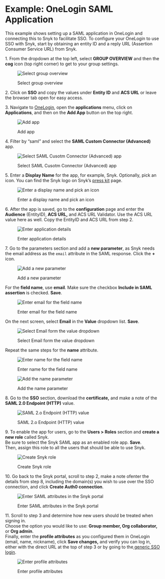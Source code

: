 # Example: OneLogin SAML Application

This example shows setting up a SAML application in OneLogin and connecting this to Snyk to facilitate SSO. To configure your OneLogin to use SSO with Snyk, start by obtaining an entity ID and a reply URL (Assertion Consumer Service URL) from Snyk.

1\. From the dropdown at the top left, select **GROUP OVERVIEW** and then the **cog** icon (top right corner) to get to your group settings.

<figure><img src="https://lh5.googleusercontent.com/nHeI8z3TliigfUaI1lTr46yVvgIYd18vjAf9kVwMgVgcV_X4S6bBJDCNjiOppGQVstJ-XtDD6ZK0ErVzMIj8yXZafaJk4Tu8JKoilGAOuddSRHsIKdpDasnviWAYK50NWFrAU9GTGMVqD_gGSe1pTOI" alt="Select group overview"><figcaption><p>Select group overview</p></figcaption></figure>

2\. Click on **SSO** and copy the values under **Entity ID** and **ACS URL** or leave the browser tab open for easy access.

3\. Navigate to [OneLogin](https://www.onelogin.com/), open the **applications** menu, click on **Applications**, and then on the **Add App** button on the top right.

<figure><img src="https://lh4.googleusercontent.com/eWStu1dJQcV618MFMWswLT-88RtDQU4XV-dR25IxjMi_lZpvmgQ97FmF3wJlbWHSVG-kNYCfI7Nis0mB050nXeQJKvsw34irMC7fB_XYYu3GivpfmN-d775-3p64qcBSY0Q5ZfsDahcu_YLHuvem5XM" alt="Add app"><figcaption><p>Add app</p></figcaption></figure>

4\. Filter by “saml” and select the **SAML Custom Connector (Advanced)** app.

<figure><img src="https://lh5.googleusercontent.com/NcVS2ScxD3_3l464zhgBhVuxC6hpJLyJy7y5c5uyoYv0cfyY5izIiMnmYQIlrerUusud7bbIpFJjQeSHnDHH7v5CbnVhzBwm8qpoO9ryfpCC8WGo4sw3OpDU1SwZWXHaPtSR1-sGX103CoaugXPEI1w" alt="Select SAML Cusotm Connector (Advanced) app"><figcaption><p>Select SAML Cusotm Connector (Advanced) app</p></figcaption></figure>

5\. Enter a **Display Name** for the app, for example, Snyk. Optionally, pick an icon. You can find the Snyk logo on Snyk’s [press kit](https://snyk.io/press-kit/) page.

<figure><img src="https://lh6.googleusercontent.com/Ar8VZnNLeqHKP0wgAZYFT4jNo87CTiiNkc4driJsI-ipg8vy13uN_z3CsFGmtnaxbJbpWciw7VH88nzLch68f-jiJOUqbPaiLHJxYZN7F6MZ374IJqzJC7Jj-_ijJefZ3zbvmPtOikZRzHpbln8EtZg" alt="Enter a display name and pick an icon"><figcaption><p>Enter a display name and pick an icon</p></figcaption></figure>

6\. After the app is saved, go to the **configuration** page and enter the **Audience** (EntityID), **ACS URL,** and ACS URL Validator. Use the ACS URL value here as well. Copy the EntityID and ACS URL from step 2.

<figure><img src="https://lh4.googleusercontent.com/S11TB8rvOOs7abB3bOugmDB041wHIfyFzX9gByH6I12oDLiyiba7ZptPkheT_1wc2hR-QPhiCJgYd4swA_x4zqf1IW-zf2MF7Y4ClvDbgyyX42u12e77_VbQqOow8DPHRVoSFYcecFaHfBj8S3_MKxw" alt="Enter application details"><figcaption><p>Enter application details</p></figcaption></figure>

7\. Go to the parameters section and add a **new parameter**, as Snyk needs the email address as the `email` attribute in the SAML response. Click the **+** icon.

<figure><img src="https://lh3.googleusercontent.com/XcsNQ0cEhNE-UTJHK2fOMBEM01KIxR3BHc8Y5M6dQnKHMQQuzJEQ6zuRARY3mXzyw6SPo9miw89pxr2bOPk3NuyMqVZAiIiMxibB0jQlH3kDRuWdkBZmKUKAd_8rdPVgB3Bs1T24HQ--3yRIEKAO_sY" alt="Add a new parameter"><figcaption><p>Add a new parameter</p></figcaption></figure>

For the **field name**, use **email**. Make sure the checkbox **Include in SAML assertion** is checked. **Save**.

<figure><img src="https://lh6.googleusercontent.com/nuR-C1_nGoY87m_fsQUiDhC5dV2nGjyaoyuz_K4uRonw3PB8gWWI3YIvsn0Yp67F2L_yhue-PlaBEYPEsDLjnkvR_hTok-BE4rA4a5xgYWW7Bgu-f44p6J5dSbTVCqZ5lTMHzo2Bpt71Wvt-DCYnpJM" alt="Enter email for the field name"><figcaption><p>Enter email for the field name</p></figcaption></figure>

On the next screen, select **Email** in the **Value** dropdown list. **Save**.

<figure><img src="https://lh5.googleusercontent.com/IgUtsnagxiK8GIFB-FomTnlNWoymq-PWpRnsKqeHJebcjiOi9pK6mAdmW7JG-DRQSuzu2-oxjy90SQVJnDLjFE0nZ9Fo0x_lNLsVwceArXqzK2QlRBrTw9xzVsx7URFHeiw4jAzIYqzq9mK0HcIfReY" alt="Select Email form the value dropdown"><figcaption><p>Select Email form the value dropdown</p></figcaption></figure>

Repeat the same steps for the **name** attribute.

<figure><img src="https://lh6.googleusercontent.com/mdS5fhCGEhI1CzJyUVhyv_Wdp3MiWJb33ImkBrcIparoO9FutqssO0668iiov12--VwevXmpVw8HT0cfMuq2P2Jg6aYX1o-d7ODqajSKLCPY-bI2LEt-lAzytx9u_tejJrJZbRE38lhr1H6lTWWXDfk" alt="Enter name for the field name"><figcaption><p>Enter name for the field name</p></figcaption></figure>

<figure><img src="https://lh6.googleusercontent.com/mqFRW8bqzSEqpNFoHBSXbLsDvTVo0cSbb-B5AjiHd6MaMF6TyKcv1VDIxLMYUbk7CDFGoTzIuNrhssluwVycCV6GLNGAcn8fGRtBE8VSGXQpshmm2L8CrcMm8o1Ve9xPMQ__tSnC9QXBJt3bhxoA0rk" alt="Add the name parameter"><figcaption><p>Add the name parameter</p></figcaption></figure>

8\. Go to the **SSO** section, download the **certificate,** and make a note of the **SAML 2.0 Endpoint (HTTP)** value.

<figure><img src="https://lh5.googleusercontent.com/qp6ACOk2bxhJiV8PG0XZIHsC_nUIKTCSu6fhPIybQ9FGI4JPWg6gwv72o00Xj1HEfDcQVNRe9jkrtuK0Bzvserc_NVgl0gVFyFozknHJ34dDyqHIceT3xH-iY753ZP7VeDGTS80baRwalnJFFBgKhbE" alt="SAML 2.o Endpoint (HTTP) value"><figcaption><p>SAML 2.o Endpoint (HTTP) value</p></figcaption></figure>

9\. To enable the app for users, go to the **Users > Roles** section and **create a new role** called Snyk.\
Be sure to select the Snyk SAML app as an enabled role app. **Save**.\
Then, assign this role to all the users that should be able to use Snyk.

<figure><img src="https://lh4.googleusercontent.com/jZL7kElRSz3PX4LmKkCH1k5vYNCgj2BHqlGHU3dNmJRPIJwQjyMFchWSc6et-m7qeVv2QELr_OWH0IJok0Xwn8OifxWjdfkYqiD2YYs1ubmLBQL2ZM8XAOiPKadNfMSLYoOfMEQ4-JsVCQ0wo0YW4b8" alt="Create Snyk role"><figcaption><p>Create Snyk role</p></figcaption></figure>

10\. Go back to the Snyk portal, scroll to step 2, make a note ofenter the details from step 8, including the domain(s) you wish to use over the SSO connection, and click **Create Auth0 connection**.

<figure><img src="https://lh6.googleusercontent.com/N_sEZ9IrkaSDpmkYVGhHTiSUf1kVL3P1VWBjBhIJfZgraVdifO8zFfS9Y6yQYjNlc5ic9mSimYGfw07-cm7LsweGdlywAAv99LqSz5964wne9EOjB_PvPuE8yhyLf3kvmKhRU6vQKhVsKxiGNR9Mb_E" alt="Enter SAML attributes in the Snyk portal"><figcaption><p>Enter SAML attributes in the Snyk portal</p></figcaption></figure>

11\. Scroll to step 3 and determine how new users should be treated when signing in.\
Choose the option you would like to use: **Group member, Org collaborator,** or **Org admin**.\
Finally, enter the **profile attributes** as you configured them in OneLogin (email, name, nickname), click **Save changes,** and verify you can log in, either with the direct URL at the top of step 3 or by going to the[ generic SSO login](https://app.snyk.io/login/sso).

<figure><img src="https://lh4.googleusercontent.com/OIEztWL9xGSkLQ1yu2jS8IzU1dLWVuX7YJgfTyHYt3aV_pUn53WWc7qOCZvgK0b2M28SmNsTUDtJJZMdQhhA-5kNA2je71LM-AwHwvyd8UyBtPhfHFEnn0rlCmBEM4tppxVXsiLY78KOLJihIMids0E" alt="Enter profile attributes"><figcaption><p>Enter profile attributes</p></figcaption></figure>
